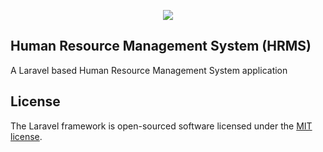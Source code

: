 <p align="center"><img src="https://laravel.com/assets/img/components/logo-laravel.svg"></p>

## Human Resource Management System (HRMS)

A Laravel based Human Resource Management System application

## License

The Laravel framework is open-sourced software licensed under the [MIT license](http://opensource.org/licenses/MIT).
